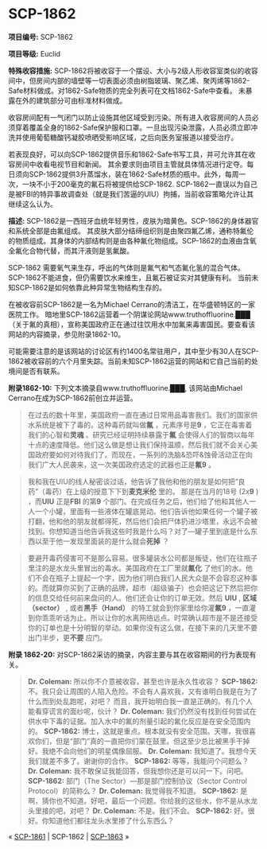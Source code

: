 # SCP-1862
                        


**项目编号:**  SCP-1862

**项目等级:**  Euclid

**特殊收容措施:**  SCP-1862将被收容于一个摆设、大小与2级人形收容室类似的收容间中，但房间内部的墙壁等一切表面必须由树脂玻璃、聚乙烯、聚丙烯等1862-Safe材料做成。对1862-Safe物质的完全列表可在文档1862-Safe中查看。 未暴露在外的建筑部分可由标准材料做成。

收容房间配有一气闭门以防止设施其他区域受到污染。所有进入收容房间的人员必须穿着覆盖全身的1862-Safe保护服和口罩。一旦出现污染泄露，人员必须立即冲洗并使用葡萄糖酸钙凝胶喷晒受影响区域，之后向医务室报道以接受治疗。

若表现良好，可以向SCP-1862提供音乐和1862-Safe书写工具，并可允许其在收容房间中收看电视节目和新闻。 其余要求则由项目主管就具体情况进行定夺。每日须向SCP-1862提供3升蒸馏水，装在1862-Safe材质的瓶中。此外，每周一次，一块不小于200毫克的氟石将被提供给SCP-1862. SCP-1862一直误以为自己是被FBI的特异事故调查处（就是我们苦逼的UIU）拘捕，当前收容策略允许让其继续这么认为。

**描述:**  SCP-1862是一西班牙血统年轻男性，皮肤为暗黄色。SCP-1862的身体器官和系统全部是由氟组成。 其皮肤大部分结缔组织则是由聚四氟乙烯，通称特氟伦的物质组成。其身体的内部结构则是由各种氟化物组成。SCP-1862的血液由含氧全氟化合物代替，而其汗液则是氢氟酸。

SCP-1862 需要氧气来生存，呼出的气体则是氟气和气态氟化氢的混合气体。SCP-1862不能进食，但仍需要饮水来维生，且氟石被证实对其健康有利。 当前未知SCP-1862是如何依靠此种异常生物结构生存的。

在被收容前SCP-1862是一名为Michael Cerrano的清洁工，在华盛顿特区的一家医院工作。 暗地里SCP-1862运营着一个阴谋论网站www.truthoffluorine.███ （关于氟的真相），宣称美国政府正在通过往饮用水中加氟来毒害国民。要查看该网站的内容摘录，参见附录1862-10。

可能需要注意的是该网站的讨论区有约1400名常驻用户，其中至少有30人在SCP-1862被收容前的六个月里失踪。当前未知SCP-1862运营的网站和它自己当前的处境间是否有联系。

**附录1862-10:**  下列文本摘录自www.truthoffluorine.███, 该网站由Michael Cerrano在成为SCP-1862前创立并运营。


> 在过去的数十年里，美国政府一直在通过日常用品毒害我们。我们的国家供水系统是被下了毒的。这种毒药就叫做**氟** ，元素序号是**9** ，它正在毒害着我们的心智和**灵魂** 。研究已经证明持续暴露于**氟** 会使得人们的智商以每年十点的速度降低。他们这么做是想让我们保持温顺，然后我们就不会关心美国政府要如何对待我们了。而现在，一系列的洗脑&恐吓&蚀骨活动正在向我们广大人民袭来，这一次美国政府选定的武器也正是**氟9** 。
> 


> 我和我在UIU的线人秘密谈过话，他告诉了我他和他的朋友是如何把“良药”（毒药）在上级的授意下下到**麦克米伦** 里的。 那是在当月的18号 (2x**9** ) ，而**UIU** 正是**FBI** 的第**9** 个部门。在完成任务之后，他们给了他和其他人一人一个小罐，里面有一些液体在罐底晃动。他们告诉他如果任何一个罐子被打翻，他和他的朋友就都得死，然后他们会把尸体扔进沙塔里，永远不会被找到。你想知道当他告诉我这些时我是什么吗？对了—罐子里到底是什么东西以至于他一发现里面装的是什么就会**死掉** ？
> 


> 要避开毒药侵害可不是那么容易。很多罐装水公司都是叛徒，他们在往瓶子里注的是水龙头里冒出的毒水。美国政府在工厂里就**氟化** 了他们的水。他们不会在瓶子上提起一个字，因为他们明白我们人民大众是不会容忍这种事的。而就算你买到了正确的品牌，超市（超级骗子）也会把这记下然后把你的信息交给任何前来盘问的人。他们还会让你的订单无效。然后 **UIU** , **区域（sector）** , 或者**黑手（Hand）**  的特工就会到你家里给你灌**氟9** ，一直灌到你乖乖听话为止。所以让你的水离网络远点。时常确认超市是不是还接受你的订单也是十分明智的举动。如果你没有这么做，在接下来的几天里不要出门半步，更**不要** 应门。
> 

**附录 1862-20:**  对SCP-1862采访的摘录，内容主要与其在收容期间的行为表现有关。


> **Dr. Coleman:**  所以你不介意被收容，甚至也许是永久性收容？
**SCP-1862:**  不。我只会让周围的人陷入危险。不会有人喜欢我，又有谁明白我是在为了什么而到处乱跑呢，对吧？ 而且，我开始明白我一直是正确的。有几个人能看穿谎言的面纱呢，伙计？
**Dr. Coleman:**  我们仍然没有找到任何尝试在供水中下毒的证据。加入水中的氟的剂量引起的氟化反应是在安全范围内的。
**SCP-1862:**  博士，这就是重点。根本就没有安全范围。天哪，我很喜欢你们，但是“部门”真的一直把你们蒙在鼓里。但这至少总比被黑手干掉好。我绝不会向他们的明星偶像屈服。
**Dr. Coleman:**  我知道了。我想今天我们就差不多了。谢谢你的合作。
**SCP-1862:**  等等，我能问个问题么？
**Dr. Coleman:**  我不敢保证我能回答，但我想你还是可以问一下。问吧。
**SCP-1862:**  部门（The Sector）—那是部门控制协议（Sector Control Protocol）的简称么？
**Dr. Coleman:**  我觉得我不知道。
**SCP-1862:**  是啊，猜你也不知道。好吧，最后一个问题。你给我的这些水，你不是从水龙头里接的吧，对吧？
**Dr. Coleman:**  不是。我们不会。
**SCP-1862:**  好。很好。你知道他们都往龙头水里掺了什么东西么？
> 



« [SCP-1861](/scp-1861) | SCP-1862 | [SCP-1863](/scp-1863) »





                    